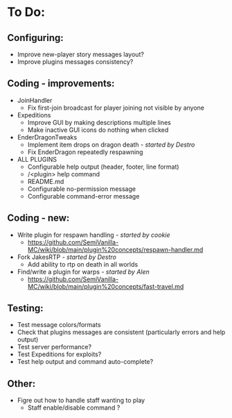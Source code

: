# To Do:

## Configuring:

- Improve new-player story messages layout?
- Improve plugins messages consistency?

## Coding - improvements:

- JoinHandler
    - Fix first-join broadcast for player joining not visible by anyone
- Expeditions
    - Improve GUI by making descriptions multiple lines
    - Make inactive GUI icons do nothing when clicked
- EnderDragonTweaks
    - Implement item drops on dragon death _- started by Destro_
    - Fix EnderDragon repeatedly respawning
- ALL PLUGINS
    - Configurable help output (header, footer, line format)
    - /\<plugin\> help command
    - README.md
    - Configurable no-permission message
    - Configurable command-error message

## Coding - new:

- Write plugin for respawn handling _- started by cookie_
    - https://github.com/SemiVanilla-MC/wiki/blob/main/plugin%20concepts/respawn-handler.md
- Fork JakesRTP _- started by Destro_
    - Add ability to rtp on death in all worlds
- Find/write a plugin for warps _- started by Alen_
    - https://github.com/SemiVanilla-MC/wiki/blob/main/plugin%20concepts/fast-travel.md

## Testing:

- Test message colors/formats
- Check that plugins messages are consistent (particularly errors and help output)
- Test server performance?
- Test Expeditions for exploits?
- Test help output and command auto-complete?

## Other:

- Figre out how to handle staff wanting to play
    - Staff enable/disable command ?
